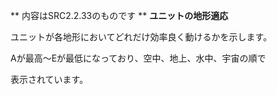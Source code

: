 ** 内容はSRC2.2.33のものです **
**ユニットの地形適応**

ユニットが各地形においてどれだけ効率良く動けるかを示します。

Aが最高～Eが最低になっており、空中、地上、水中、宇宙の順で

表示されています。
